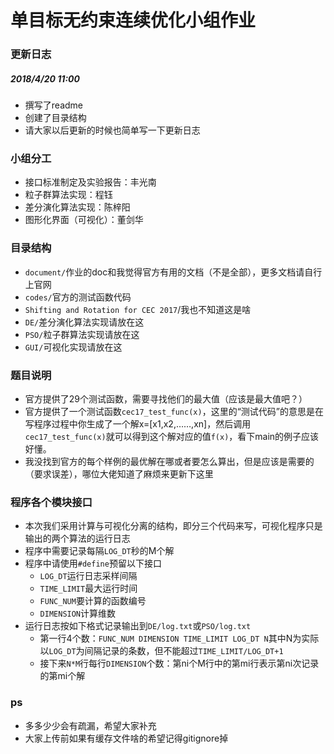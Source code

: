 # 单目标无约束连续优化小组作业

### 更新日志
##### 2018/4/20 11:00
- 撰写了readme
- 创建了目录结构
- 请大家以后更新的时候也简单写一下更新日志

### 小组分工
- 接口标准制定及实验报告：丰光南
- 粒子群算法实现：程钰
- 差分演化算法实现：陈梓阳
- 图形化界面（可视化）：董剑华

### 目录结构
- `document/`作业的doc和我觉得官方有用的文档（不是全部），更多文档请自行上官网
- `codes/`官方的测试函数代码
- `Shifting and Rotation for CEC 2017`/我也不知道这是啥
- `DE/`差分演化算法实现请放在这
- `PSO/`粒子群算法实现请放在这
- `GUI/`可视化实现请放在这

### 题目说明
- 官方提供了29个测试函数，需要寻找他们的最大值（应该是最大值吧？）
- 官方提供了一个测试函数`cec17_test_func(x)`，这里的“测试代码”的意思是在写程序过程中你生成了一个解x=[x1,x2,……,xn]，然后调用`cec17_test_func(x)`就可以得到这个解对应的值`f(x)`，看下main的例子应该好懂。
- 我没找到官方的每个样例的最优解在哪或者要怎么算出，但是应该是需要的（要求误差），哪位大佬知道了麻烦来更新下这里

### 程序各个模块接口
- 本次我们采用计算与可视化分离的结构，即分三个代码来写，可视化程序只是输出的两个算法的运行日志
- 程序中需要记录每隔`LOG_DT`秒的M个解
- 程序中请使用`#define`预留以下接口
	- `LOG_DT`运行日志采样间隔
	- `TIME_LIMIT`最大运行时间
	- `FUNC_NUM`要计算的函数编号
	- `DIMENSION`计算维数
- 运行日志按如下格式记录输出到`DE/log.txt`或`PSO/log.txt`
	- 第一行4个数：`FUNC_NUM DIMENSION TIME_LIMIT LOG_DT N`其中N为实际以`LOG_DT`为间隔记录的条数，但不能超过`TIME_LIMIT/LOG_DT+1`
	- 接下来`N*M`行每行`DIMENSION`个数：第ni个M行中的第mi行表示第ni次记录的第mi个解

### ps
- 多多少少会有疏漏，希望大家补充
- 大家上传前如果有缓存文件啥的希望记得gitignore掉